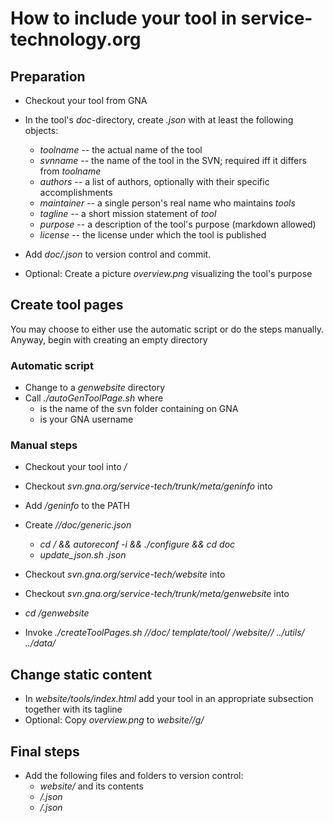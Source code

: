 # How to include your tool <tool> in service-technology.org

## Preparation

* Checkout your tool *<tool>* from GNA

* In the tool's *doc*-directory, create *<tool>.json* with at least the following objects:
  * *toolname* -- the actual name of the tool
  * *svnname* -- the name of the tool in the SVN; required iff it differs from *toolname*
  * *authors* -- a list of authors, optionally with their specific accomplishments
  * *maintainer* -- a single person's real name who maintains *tools*
  * *tagline* -- a short mission statement of *tool*
  * *purpose* -- a description of the tool's purpose (markdown allowed)
  * *license* -- the license under which the tool is published

* Add *doc/<tool>.json* to version control and commit. 

* Optional: Create a picture *overview.png* visualizing the tool's purpose

## Create tool pages

You may choose to either use the automatic script or do the steps manually. Anyway, begin with creating an empty directory *<workspace>* 

### Automatic script

* Change to a *genwebsite* directory
* Call *./autoGenToolPage.sh <tool> <svnname> <username> <workspace>* where 
  * *<svnname>* is the name of the svn folder containing *<tool>* on GNA
  * *<username>* is your GNA username

### Manual steps

* Checkout your tool into *<workspace>/<tool>*
* Checkout *svn.gna.org/service-tech/trunk/meta/geninfo* into *<workspace>*
* Add *<workspace>/geninfo* to the PATH
* Create *<workspace>/<tool>/doc/generic.json* 
  * *cd <workspace>/<tool> && autoreconf -i && ./configure && cd doc*
  * *update_json.sh <tool>.json*

* Checkout *svn.gna.org/service-tech/website* into *<workspace>*
* Checkout *svn.gna.org/service-tech/trunk/meta/genwebsite* into *<workspace>*

* *cd <workspace>/genwebsite*
* Invoke *./createToolPages.sh <tool> <workspace>/<tool>/doc/ template/tool/ <workspace>/website/<tool>/ ../utils/ ../data/* 


## Change static content

* In *website/tools/index.html* add your tool in an appropriate subsection together with its tagline
* Optional: Copy *overview.png* to *website/<tool>/g/*

## Final steps

* Add the following files and folders to version control: 
  * *website/<tool>* and its contents
  * *<tool>/<tool>.json*
  * *<tool>/<generic>.json* 


